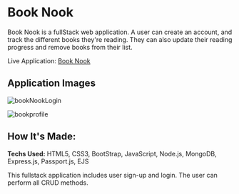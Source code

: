 # Book Nook

Book Nook is a fullStack web application. A user can create an account, and track the different books they're reading. They can also update their reading progress and remove books from their list.

Live Application: [Book Nook](https://book-nook-express.herokuapp.com/)

## Application Images
![bookNookLogin](https://user-images.githubusercontent.com/101942628/171078044-3e18fd96-3f16-43cb-b1d6-291a6e502879.PNG)

![bookprofile](https://user-images.githubusercontent.com/101942628/171078056-700d221b-d688-4ef1-b890-a353196fd63a.PNG)

## How It's Made:
**Techs Used:** HTML5, CSS3, BootStrap, JavaScript, Node.js, MongoDB, Express.js, Passport.js, EJS

This fullstack application includes user sign-up and login. The user can perform all CRUD methods.


